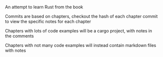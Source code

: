 An attempt to learn Rust from the book

Commits are based on chapters, checkout the hash of each chapter commit to view the specific notes for each chapter

Chapters with lots of code examples will be a cargo project, with notes in the comments

Chapters with not many code examples will instead contain markdown files with notes

